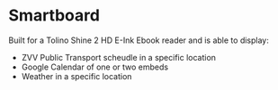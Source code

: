 # Smartboard

Built for a Tolino Shine 2 HD E-Ink Ebook reader and is able to display:
- ZVV Public Transport scheudle in a specific location
- Google Calendar of one or two embeds
- Weather in a specific location
 
